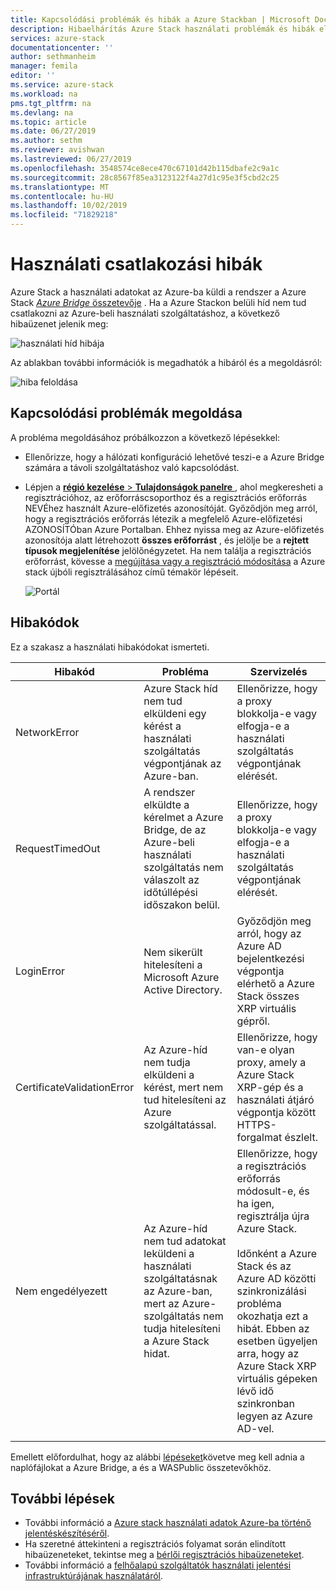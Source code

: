 ```yaml
---
title: Kapcsolódási problémák és hibák a Azure Stackban | Microsoft Docs
description: Hibaelhárítás Azure Stack használati problémák és hibák elhárítása.
services: azure-stack
documentationcenter: ''
author: sethmanheim
manager: femila
editor: ''
ms.service: azure-stack
ms.workload: na
pms.tgt_pltfrm: na
ms.devlang: na
ms.topic: article
ms.date: 06/27/2019
ms.author: sethm
ms.reviewer: avishwan
ms.lastreviewed: 06/27/2019
ms.openlocfilehash: 3548574ce8ece470c67101d42b115dbafe2c9a1c
ms.sourcegitcommit: 28c8567f85ea3123122f4a27d1c95e3f5cbd2c25
ms.translationtype: MT
ms.contentlocale: hu-HU
ms.lasthandoff: 10/02/2019
ms.locfileid: "71829218"
---
```

# <a name="usage-connectivity-errors"></a>Használati csatlakozási hibák

Azure Stack a használati adatokat az Azure-ba küldi a rendszer a Azure Stack [ *Azure Bridge* összetevője](azure-stack-usage-reporting.md) . Ha a Azure Stackon belüli híd nem tud csatlakozni az Azure-beli használati szolgáltatáshoz, a következő hibaüzenet jelenik meg:

![használati híd hibája](media/azure-stack-usage-issues/usageerror2.png)

Az ablakban további információk is megadhatók a hibáról és a megoldásról:

![hiba feloldása](media/azure-stack-usage-issues/usageerror3.png)

## <a name="resolve-connectivity-issues"></a>Kapcsolódási problémák megoldása

A probléma megoldásához próbálkozzon a következő lépésekkel:

- Ellenőrizze, hogy a hálózati konfiguráció lehetővé teszi-e a Azure Bridge számára a távoli szolgáltatáshoz való kapcsolódást.

- Lépjen a [ **régió kezelése** > **Tulajdonságok panelre** ](azure-stack-registration.md#verify-azure-stack-registration) , ahol megkeresheti a regisztrációhoz, az erőforráscsoporthoz és a regisztrációs erőforrás NEVÉhez használt Azure-előfizetés azonosítóját. Győződjön meg arról, hogy a regisztrációs erőforrás létezik a megfelelő Azure-előfizetési AZONOSÍTÓban Azure Portalban. Ehhez nyissa meg az Azure-előfizetés azonosítója alatt létrehozott **összes erőforrást** , és jelölje be a **rejtett típusok megjelenítése** jelölőnégyzetet. Ha nem találja a regisztrációs erőforrást, kövesse a [megújítása vagy a regisztráció módosítása](azure-stack-registration.md#renew-or-change-registration) a Azure stack újbóli regisztrálásához című témakör lépéseit.

  ![Portál](media/azure-stack-usage-issues/stackres.png)

## <a name="error-codes"></a>Hibakódok

Ez a szakasz a használati hibakódokat ismerteti.

| Hibakód                 | Probléma                                                                                                                                             | Szervizelés                                                                                                                                                                                                                                                                                        |
|----------------------------|---------------------------------------------------------------------------------------------------------------------------------------------------|----------------------------------------------------------------------------------------------------------------------------------------------------------------------------------------------------------------------------------------------------------------------------------------------------|
| NetworkError               | Azure Stack híd nem tud elküldeni egy kérést a használati szolgáltatás végpontjának az Azure-ban.                                                            | Ellenőrizze, hogy a proxy blokkolja-e vagy elfogja-e a használati szolgáltatás végpontjának elérését.                                                                                                                                                                                                             |
| RequestTimedOut            | A rendszer elküldte a kérelmet a Azure Bridge, de az Azure-beli használati szolgáltatás nem válaszolt az időtúllépési időszakon belül.                             | Ellenőrizze, hogy a proxy blokkolja-e vagy elfogja-e a használati szolgáltatás végpontjának elérését.                                                                                                                                                                                                                        |
| LoginError                 | Nem sikerült hitelesíteni a Microsoft Azure Active Directory.                                                                                                             | Győződjön meg arról, hogy az Azure AD bejelentkezési végpontja elérhető a Azure Stack összes XRP virtuális gépről.                                                                                                                                                                                                                     |
| CertificateValidationError | Az Azure-híd nem tudja elküldeni a kérést, mert nem tud hitelesíteni az Azure szolgáltatással.                                    | Ellenőrizze, hogy van-e olyan proxy, amely a Azure Stack XRP-gép és a használati átjáró végpontja között HTTPS-forgalmat észlelt.                                                                                                                                                                                      |
| Nem engedélyezett               | Az Azure-híd nem tud adatokat leküldeni a használati szolgáltatásnak az Azure-ban, mert az Azure-szolgáltatás nem tudja hitelesíteni a Azure Stack hidat. | Ellenőrizze, hogy a regisztrációs erőforrás módosult-e, és ha igen, regisztrálja újra Azure Stack. <br><br> Időnként a Azure Stack és az Azure AD közötti szinkronizálási probléma okozhatja ezt a hibát. Ebben az esetben ügyeljen arra, hogy az Azure Stack XRP virtuális gépeken lévő idő szinkronban legyen az Azure AD-vel. |
|                            |                                                                                                                                                   |                                                                                                                                                                                                                                                                                                    |

Emellett előfordulhat, hogy az alábbi [lépéseket](azure-stack-configure-on-demand-diagnostic-log-collection.md#using-pep-to-collect-diagnostic-logs)követve meg kell adnia a naplófájlokat a Azure Bridge, a és a WASPublic összetevőkhöz.

## <a name="next-steps"></a>További lépések

- További információ a [Azure stack használati adatok Azure-ba történő jelentéskészítéséről](azure-stack-usage-reporting.md).
- Ha szeretné áttekinteni a regisztrációs folyamat során elindított hibaüzeneteket, tekintse meg a [bérlői regisztrációs hibaüzeneteket](azure-stack-registration-errors.md).
- További információ a [felhőalapú szolgáltatók használati jelentési infrastruktúrájának használatáról](azure-stack-csp-ref-infrastructure.md).
